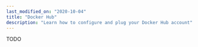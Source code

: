 ```yaml
---
last_modified_on: "2020-10-04"
title: "Docker Hub"
description: "Learn how to configure and plug your Docker Hub account"
---
```


TODO




